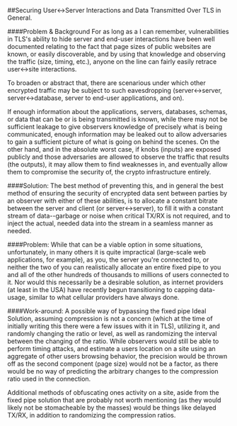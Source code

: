 ##Securing User<->Server Interactions and Data Transmitted Over TLS in General.

####Problem & Background
For as long as a I can remember, vulnerabilities in TLS's ability to hide server and end-user interactions have been well documented relating to the fact that page sizes of public websites are known, or easily discoverable, and by using that knowledge and observing the traffic (size, timing, etc.), anyone on the line can fairly easily retrace user<->site interactions.

To broaden or abstract that, there are scenarious under which other encrypted traffic may be subject to such eavesdropping (server<->server, server<->database, server to end-user applications, and on).

If enough information about the applications, servers, databases, schemas, or data that can be or is being transmitted is known, while there may not be sufficient leakage to give observers knowledge of precisely what is being communicated, enough information may be leaked out to allow adversaries to gain a sufficient picture of what is going on behind the scenes. On the other hand, and in the absolute worst case, if knobs (inputs) are exposed publicly and those adversaries are allowed to observe the traffic that results (the outputs), it may allow them to find weaknesses in, and eventually allow them to compromise the security of, the crypto infrastructure entirely.


####Solution:
The best method of preventing this, and in general the best method of ensuring the security of encrypted data sent between parties by an observer with either of these abilities, is to allocate a constant bitrate between the server and client (or server<->server), to fill it with a constant stream of data--garbage or noise when critical TX/RX is not required, and to inject the actual, needed data into the stream in a seamless manner as needed.


####Problem:
While that can be a viable option in some situations, unfortunately, in many others it is quite impractical (large-scale web applications, for example), as you, the server you're connected to, or neither the two of you can realistically allocate an entire fixed pipe to you and all of the other hundreds of thousands to millions of users connected to it. Nor would this necessarily be a desirable solution, as internet providers (at least in the USA) have recently begun transitioning to capping data-usage, similar to what cellular providers have always done.


####Work-around:
A possible way of bypassing the fixed pipe Ideal Solution, assuming compression is not a concern (which at the time of initially writing this there were a few issues with it in TLS), utilizing it, and randomly changing the ratio or level, as well as randomizing the interval between the changing of the ratio. While observers would still be able to perform timing attacks, and estimate a users location on a site using an aggregate of other users browsing behavior, the precision would be thrown off as the second component (page size) would not be a factor, as there would be no way of predicting the arbitrary changes to the compression ratio used in the connection.

Additional methods of obfuscating ones activity on a site, aside from the fixed pipe solution that are probably not worth mentioning (as they would likely not be stomacheable by the masses) would be things like delayed TX/RX, in addition to randomizing the compression ratios.
